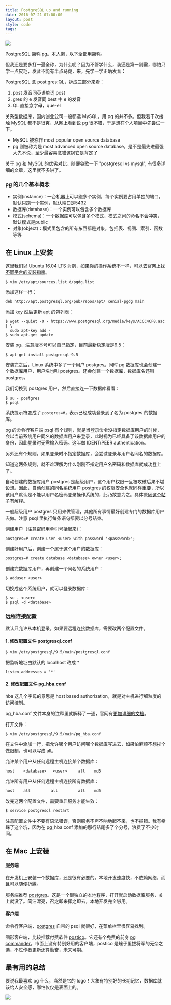 ```yaml
---
title: PostgreSQL up and running
date: 2016-07-21 07:00:00
layout: post
style: code
tags:
---
```


![](/img/2016/postgresql-up-and-running.png)

[PostgreSQL](https://www.postgresql.org/) 简称 pg。本人懒，以下全部用简称。

但我还是要多打一遍全称，为什么呢？因为不管学什么，装逼是第一刚需，哪怕只学一点皮毛，发音不能有半点马虎，来，先学一学正确发音：

PostgreSQL 念 post:gres:QL，拆成三部分来看：

1. post 发音同英语单词 post
2. gres 的 e 发音同 best 中 e 的发音
3. QL 直接念字母，que-el

关系型数据库，国内创业公司一般都选 MySQL，用 pg 的并不多。但我若干次接触 MySQL 都不是很爽，从网上看到说 pg 很不错，于是想在个人项目中先尝试一下。

- MySQL 被称作 most popular open source database
- pg 则被称为是 most advanced open source database，是不是最先进最强大先不说，至少最容易念错这锅它是背定了

关于 pg 和 MySQL 的优劣对比，随便谷歌一下 "postgresql vs mysql", 有很多详细的文章，这里就不多讲了。

### pg 的几个基本概念

- 实例(instance)：一台机器上可以跑多个实例，每个实例要占用单独的端口，默认只跑一个实例，默认端口是5432
- 数据库(database)：一个实例可以包含多个数据库
- 模式(schema)：一个数据库可以包含多个模式，模式之间的命名不会冲突，默认模式是public
- 对象(object)：模式里包含的所有东西都是对象，包括表、视图、索引、函数等等

## 在 Linux 上安装

这里我们以 Ubuntu 16.04 LTS 为例，如果你的操作系统不一样，可以去官网上找[不同平台的安装指南](https://www.postgresql.org/download/)。


    $ vim /etc/apt/sources.list.d/pgdg.list
    
添加这样一行：

    deb http://apt.postgresql.org/pub/repos/apt/ xenial-pgdg main

添加 key 然后更新 apt 的包列表：

    $ wget --quiet -O - https://www.postgresql.org/media/keys/ACCC4CF8.asc | \
      sudo apt-key add -
    $ sudo apt-get update

安装 pg，注意版本号可以自己指定，目前最新稳定版是9.5：
    
    $ apt-get install postgresql-9.5
    
安装完之后，Linux 系统中多了一个用户 postgres。同时 pg 数据库也会创建一个数据库用户，用户名也叫 postgres。还会创建一个数据库，数据库名还叫 postgres。

我们切换到 postgres 用户，然后直接连一下数据库看看：

    $ su - postgres
    $ psql

系统提示符变成了 `postgres=#`，表示已经成功登录到了名为 postgres 的数据库。

pg 的命令行客户端 psql 有个规则，就是当登录命令没指定数据库用户的时候，会以当前系统用户同名的数据库用户来登录，此时视为已经具备了该数据库用户的身份，因此登录时无需输入密码。这叫做 IDENT/PEER authentication。

另外还有个规则，如果登录时不指定数据库，会尝试登录与用户名同名的数据库。

知道这两条规则，就不难理解为什么刚刚不指定用户名密码和数据库就成功登上了。

自动创建的数据库用户 postgres 是超级用户，这个用户权限一旦被攻破后果不堪设想。因此，自动创建的同名系统用户 postgres 的权限安全也就同样重要，所以该用户默认是不能以用户名密码登录操作系统的，此乃故意为之。具体原因[这个帖子](http://serverfault.com/questions/110154/whats-the-default-superuser-username-password-for-postgres-after-a-new-install)有解释。

一般超级用户 postgres 只用来做管理，其他所有事情最好创建专门的数据库用户去做。注意 psql 里执行每条语句都要以分号结束。

创建用户（注意密码用单引号括起来）：

    postgres=# create user <user> with password '<password>';

创建好用户后，创建一个属于这个用户的数据库：

    postgres=# create database <database> owner <user>;
    
创建完数据库用户，再创建一个同名的系统用户：

    $ adduser <user>
    
切换成这个系统用户，就可以登录数据库： 
    
    $ su - <user>
    $ psql -d <database>
    
    
### 远程连接配置

默认只允许从本机登录，如果要远程连接数据库，需要改两个配置文件。

#### 1. 修改配置文件 postgresql.conf

    $ vim /etc/postgresql/9.5/main/postgresql.conf
    
把监听地址由默认的 localhost 改成 *

    listen_addresses = '*'

#### 2. 修改配置文件 pg_hba.conf

hba 这几个字母的意思是 host based authorization，就是对主机进行细粒度的访问控制。

pg_hba.conf 文件本身的注释里就解释了一通，官网有[更加详细的文档](https://www.postgresql.org/docs/9.5/static/auth-pg-hba-conf.html)。

打开文件：

    $ vim /etc/postgresql/9.5/main/pg_hba.conf
    
在文件中添加一行，把允许哪个用户访问哪个数据库写进去，如果怕麻烦不想挨个做限制，也可以写成 all。

允许某个用户从任何远程主机连接某个数据库：

```    
host    <database>   <user>     all    md5
```    

允许所有用户从任何远程主机连接所有数据库：

```    
host    all         all         all    md5
```    
    
改完这两个配置文件，需要重启服务才能生效：

    $ service postgresql restart
    
注意配置文件中不要有语法错误，否则服务不声不响地起不来，也不报错。我有幸踩了这个坑，因为在 pg_hba.conf 添加的那行结尾多了个分号，浪费了不少时间。

    
## 在 Mac 上安装

#### 服务端

在开发机上安装一个数据库，还是很有必要的。本地开发速度快，不依赖网络，而且可以随便折腾。

服务端推荐 [postgres](http://postgresapp.com/)。这是一个很独立的本地程序，打开就启动数据库服务，关上就没了。简洁漂亮，召之即来挥之即去，本地开发完全够用。

#### 客户端

命令行客户端，[postgres](http://postgresapp.com/) 自带的 psql 就很好，在菜单栏里很容易找到。

图形客户端，比较推荐付费软件 [postico](https://itunes.apple.com/cn/app/postico/id1031280567)。它还有个免费的前身 [pg commander](https://itunes.apple.com/cn/app/pg-commander/id669475285)。市面上没有特别好用的客户端，postico 是矬子里拔将军的无奈之选，不过作者更新还算勤奋，未来可期。


## 最有用的总结

要说我最喜欢 pg 什么，当然是它的 logo！大象有特别好的长期记忆，数据库就该给人安全感，哪怕仅仅是表面上的。

![](/img/2016/postgresql-up-and-running_mac-app.png)
